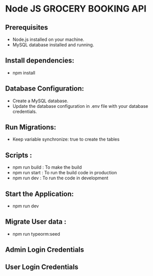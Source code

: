 # Node JS GROCERY BOOKING API

## Prerequisites

- Node.js installed on your machine.
- MySQL database installed and running.

## Install dependencies:

- npm install

## Database Configuration:

- Create a MySQL database.
- Update the database configuration in .env file with your database credentials.

## Run Migrations:

- Keep variable synchronize: true to create the tables

## Scripts :

- npm run build : To make the build
- npm run start : To run the build code in production
- npm run dev : To run the code in development

## Start the Application:

- npm run dev

## Migrate User data :
<!-- it will seed the user data into the user table -->
- npm run typeorm:seed

## Admin Login Credentials
<!-- Creadentials -->
<!-- {
    "email" : "admin@gmail.com",
    "password" : "123456"
} -->

## User Login Credentials
<!-- Creadentials -->
<!-- {
    "email" : "user@gmail.com",
    "password" : "123456"
} -->
